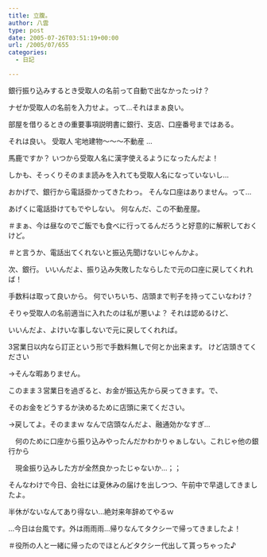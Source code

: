 ```yaml
---
title: 立腹。
author: 八雲
type: post
date: 2005-07-26T03:51:19+00:00
url: /2005/07/655
categories:
  - 日記

---
```

銀行振り込みするとき受取人の名前って自動で出なかったっけ？

ナゼか受取人の名前を入力せよ。って…それはまぁ良い。
  
部屋を借りるときの重要事項説明書に銀行、支店、口座番号まではある。
  
それは良い。 受取人 宅地建物～～～不動産 …
  
馬鹿ですか？ いつから受取人名に漢字使えるようになったんだよ！
  
しかも、そっくりそのまま読みを入れても受取人名になっていないし…
  
おかげで、銀行から電話掛かってきたわっ。 そんな口座はありません。って…
  
あげくに電話掛けてもでやしない。 何なんだ、この不動産屋。
  
＃まぁ、今は昼なのでご飯でも食べに行ってるんだろうと好意的に解釈しておくけど。
  
＃と言うか、電話出てくれないと振込先聞けないじゃんかよ。

次、銀行。 いいんだよ、振り込み失敗したならしたで元の口座に戻してくれれば！
  
手数料は取って良いから。 何でいちいち、店頭まで判子を持ってこいなわけ？
  
そりゃ受取人の名前適当に入れたのは私が悪いよ？ それは認めるけど、
  
いいんだよ、よけいな事しないで元に戻してくれれば。
  
3営業日以内なら訂正という形で手数料無しで何とか出来ます。 けど店頭きてください
  
→そんな暇ありません。
  
このまま３営業日を過ぎると、お金が振込先から戻ってきます。で、
  
そのお金をどうするか決めるために店頭に来てください。
  
→戻してよ。そのままｗ なんで店頭なんだよ、融通効かなすぎ…
  
　何のために口座から振り込みやったんだかわかりゃぁしない。これじゃ他の銀行から
  
　現金振り込みした方が全然良かったじゃないか…；；

そんなわけで今日、会社には夏休みの届けを出しつつ、午前中で早退してきましたよ。
  
半休がないなんてあり得ない…絶対来年辞めてやるｗ

…今日は台風です。外は雨雨雨…帰りなんてタクシーで帰ってきましたよ！
  
＃役所の人と一緒に帰ったのでほとんどタクシー代出して貰っちゃった♪